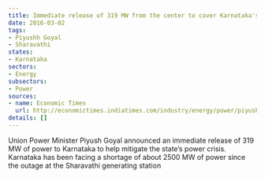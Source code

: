 ```yaml
---
title: Immediate release of 319 MW from the center to cover Karnataka's power crisis
date: 2016-03-02
tags:
- Piyushh Goyal
- Sharavathi
states:
- Karnataka
sectors:
- Energy
subsectors:
- Power
sources:
- name: Economic Times
  url: http://economictimes.indiatimes.com/industry/energy/power/piyush-goyal-announces-319-mw-of-power-to-crisis-hit-karnataka/articleshow/51156600.cms
details: []
---
```


Union Power Minister Piyush Goyal announced an immediate release of 319 MW of power to Karnataka to help mitigate the state’s power crisis. Karnataka has been facing a shortage of about 2500 MW of power since the outage at the Sharavathi generating station
